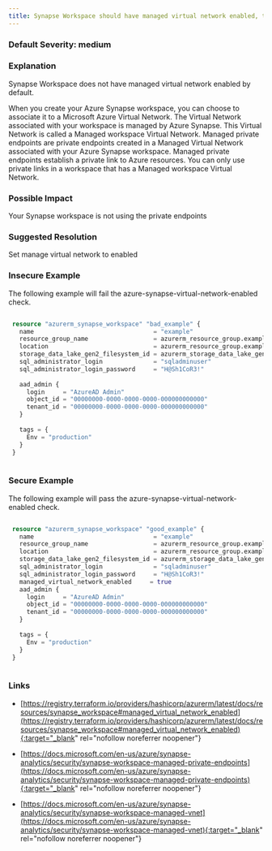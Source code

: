 ```yaml
---
title: Synapse Workspace should have managed virtual network enabled, the default is disabled.
---
```


### Default Severity: <span class="severity medium">medium</span>

### Explanation

Synapse Workspace does not have managed virtual network enabled by default.

When you create your Azure Synapse workspace, you can choose to associate it to a Microsoft Azure Virtual Network. The Virtual Network associated with your workspace is managed by Azure Synapse. This Virtual Network is called a Managed workspace Virtual Network.
Managed private endpoints are private endpoints created in a Managed Virtual Network associated with your Azure Synapse workspace. Managed private endpoints establish a private link to Azure resources. You can only use private links in a workspace that has a Managed workspace Virtual Network.

### Possible Impact
Your Synapse workspace is not using the private endpoints

### Suggested Resolution
Set manage virtual network to enabled


### Insecure Example

The following example will fail the azure-synapse-virtual-network-enabled check.
```terraform

 resource "azurerm_synapse_workspace" "bad_example" {
   name                                 = "example"
   resource_group_name                  = azurerm_resource_group.example.name
   location                             = azurerm_resource_group.example.location
   storage_data_lake_gen2_filesystem_id = azurerm_storage_data_lake_gen2_filesystem.example.id
   sql_administrator_login              = "sqladminuser"
   sql_administrator_login_password     = "H@Sh1CoR3!"
 
   aad_admin {
     login     = "AzureAD Admin"
     object_id = "00000000-0000-0000-0000-000000000000"
     tenant_id = "00000000-0000-0000-0000-000000000000"
   }
 
   tags = {
     Env = "production"
   }
 }
 
```



### Secure Example

The following example will pass the azure-synapse-virtual-network-enabled check.
```terraform

 resource "azurerm_synapse_workspace" "good_example" {
   name                                 = "example"
   resource_group_name                  = azurerm_resource_group.example.name
   location                             = azurerm_resource_group.example.location
   storage_data_lake_gen2_filesystem_id = azurerm_storage_data_lake_gen2_filesystem.example.id
   sql_administrator_login              = "sqladminuser"
   sql_administrator_login_password     = "H@Sh1CoR3!"
   managed_virtual_network_enabled	   = true
   aad_admin {
     login     = "AzureAD Admin"
     object_id = "00000000-0000-0000-0000-000000000000"
     tenant_id = "00000000-0000-0000-0000-000000000000"
   }
 
   tags = {
     Env = "production"
   }
 }
 
```



### Links


- [https://registry.terraform.io/providers/hashicorp/azurerm/latest/docs/resources/synapse_workspace#managed_virtual_network_enabled](https://registry.terraform.io/providers/hashicorp/azurerm/latest/docs/resources/synapse_workspace#managed_virtual_network_enabled){:target="_blank" rel="nofollow noreferrer noopener"}

- [https://docs.microsoft.com/en-us/azure/synapse-analytics/security/synapse-workspace-managed-private-endpoints](https://docs.microsoft.com/en-us/azure/synapse-analytics/security/synapse-workspace-managed-private-endpoints){:target="_blank" rel="nofollow noreferrer noopener"}

- [https://docs.microsoft.com/en-us/azure/synapse-analytics/security/synapse-workspace-managed-vnet](https://docs.microsoft.com/en-us/azure/synapse-analytics/security/synapse-workspace-managed-vnet){:target="_blank" rel="nofollow noreferrer noopener"}



